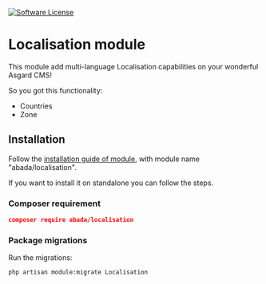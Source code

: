 [![Software License](https://img.shields.io/badge/license-MIT-brightgreen.svg?style=flat-square)](LICENSE.md)

# Localisation module
This module add multi-language Localisation capabilities on your wonderful Asgard CMS!

So you got this functionality:
* Countries
* Zone


## Installation
Follow the [installation guide of module](https://asgardcms.com/en/docs/getting-started/installation#installing-modules-and-themes), with module name "abada/localisation".



 If you want to install it on standalone you can follow the steps. 

### Composer requirement

``` json
composer require abada/localisation
```

### Package migrations

Run the migrations:

``` bash
php artisan module:migrate Localisation
```

 
